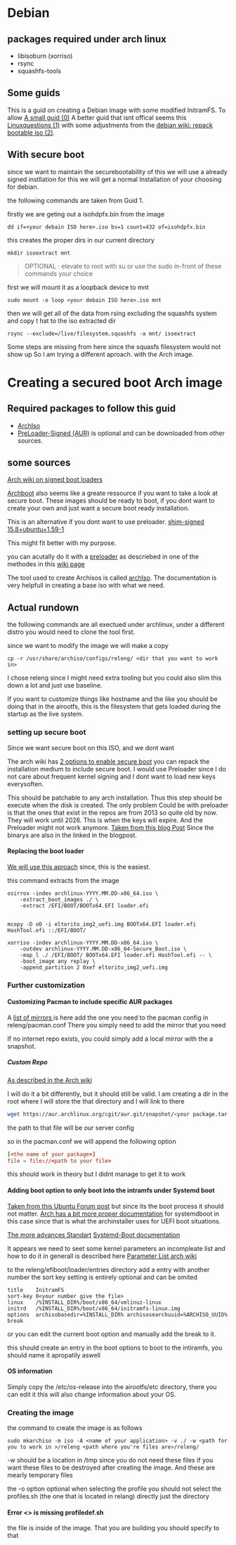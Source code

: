 # Debian 


## packages required under arch linux 

- libisoburn (xorriso)
- rsync
- squashfs-tools
## Some guids 

This is a guid on creating a Debian image with some modified InitramFS. To allow
[A small guid (0)](https://d-i.debian.org/doc/internals/ch04.html)
A better guid that isnt offical seems this [Linuxquestions (1)](https://www.linuxquestions.org/questions/debian-26/tutorial-creating-a-custom-bootable-debian-live-iso-4175705804/)
with some adjustments from the [debian wiki: repack bootable iso (2)](https://wiki.debian.org/RepackBootableISO). 

## With secure boot

since we want to maintain the securebootability of this we will use a already signed instllation for this we will get a normal Installation of your choosing for debian.

the following commands are taken from Guid 1.

firstly we are geting out a isohdpfx.bin from the image 
```shell
dd if=<your debain ISO here>.iso bs=1 count=432 of=isohdpfx.bin
```

this creates the proper dirs in our current directory 
```shell
mkdir isoextract mnt
```

>OPTIONAL : 
> elevate to root with su or use the sudo in-front of these commands your choice

 
first we will mount it as a loopback device to mnt 
```shell
sudo mount -o loop <your debain ISO here>.iso mnt
```
then we will get all of the data from rsing excluding the squashfs system and copy t hat to the iso extracted dir 
```shell
rsync --exclude=/live/filesystem.squashfs -a mnt/ isoextract
```

Some steps are missing from here since the squasfs filesystem would not show up So I am trying a different aproach. with the Arch image. 
# Creating a secured boot Arch image


## Required packages to follow this guid 

- [ArchIso](https://archlinux.org/packages/extra/any/archiso/)
- [PreLoader-Signed (AUR)](https://aur.archlinux.org/packages/preloader-signed) is optional and can be downloaded from other sources. 

## some sources

[Arch wiki on signed boot loaders](https://wiki.archlinux.org/title/Secure_Boot#Using_a_signed_boot_loader)

[Archboot](https://archboot.com/) also seems like a greate ressource if you want to take a look at secure boot. 
These images should be ready to boot, if you dont want to create your own and just want a secure boot ready installation. 


This is an alternative if you dont want to use preloader. 
[shim-signed 15.8+ubuntu+1.59-1](https://aur.archlinux.org/packages/shim-signed)

This might fit better with my purpose.

you can acutally do it with a  [preloader](https://wiki.archlinux.org/title/Unified_Extensible_Firmware_Interface/Secure_Boot#PreLoader) as descriebed in one of the methodes in this [wiki page](https://wiki.archlinux.org/title/Unified_Extensible_Firmware_Interface/Secure_Boot#ISO_repacking)


The tool used to create Archisos is called [archIso](https://wiki.archlinux.org/title/Archiso). The documentation is very helpfull in creating a base iso with what we need. 



## Actual rundown 

the following commands are all exectued under archlinux, under a different distro you would need to clone the tool first. 

since we want to modify the image we will make a copy 
```shell
cp -r /usr/share/archiso/configs/releng/ <dir that you want to work in>
```
I chose releng since I might need extra tooling but you could also slim this down a lot and just use baseline. 

If you want to customize things like hostname and the like you should be doing that in the airootfs, this is the filesystem that gets loaded during the startup as the live system. 


### setting up secure boot
Since we want secure boot on this ISO, and we dont want

The arch wiki has [2 options to enable secure boot](https://wiki.archlinux.org/title/Unified_Extensible_Firmware_Interface/Secure_Boot#Booting_an_installation_medium) you can repack the installation medium to include secure boot. I would use Preloader since I do not care about frequent kernel signing and I dont want to load new keys everysoften. 

This should be patchable to any arch installation.
Thus this step should be execute when the disk is created. 
The only problem Could be with preloader is that the ones that exist in the repos are from 2013 so quite old by now. They will work until 2026. This is when the keys will expire. And the Preloader might not work anymore. [Taken from this blog Post](https://blog.hansenpartnership.com/linux-foundation-secure-boot-system-released/) Since the binarys are also in the linked in the blogpost.

#### Replacing the boot loader 

[We will use this aproach](https://wiki.archlinux.org/title/Unified_Extensible_Firmware_Interface/Secure_Boot#Replacing_the_boot_loader_with_PreLoader) since, this is the easiest. 

this command extracts from the image
```shell
osirrox -indev archlinux-YYYY.MM.DD-x86_64.iso \
	-extract_boot_images ./ \
	-extract /EFI/BOOT/BOOTx64.EFI loader.efi
```

```shell

mcopy -D oO -i eltorito_img2_uefi.img BOOTx64.EFI loader.efi HashTool.efi ::/EFI/BOOT/
```

```shell
xorriso -indev archlinux-YYYY.MM.DD-x86_64.iso \
	-outdev archlinux-YYYY.MM.DD-x86_64-Secure_Boot.iso \
	-map_l ./ /EFI/BOOT/ BOOTx64.EFI loader.efi HashTool.efi -- \
	-boot_image any replay \
	-append_partition 2 0xef eltorito_img2_uefi.img
```



### Further customization 

#### Customizing Pacman to include specific AUR packages
A [list of mirrors ](https://wiki.archlinux.org/title/Unofficial_user_repositories) is here add the one you need to the pacman config in releng/pacman.conf
There you simply need to add the mirror that you need

If no internet repo exists, you could simply add a local mirror with the a snapshot. 

##### Custom Repo
[As described in the Arch wiki](https://wiki.archlinux.org/title/Custom_local_repository#Custom_local_repository)

I will do it a bit differently, but it should still be valid. 
I am creating a dir in the root where I will store the that directory and I will link to there
```sh
wget https://aur.archlinux.org/cgit/aur.git/snapshot/<your package.tar.gz>
```

the path to that file will be our server config 

so in the pacman.conf we will append the following option 
```pacman.conf
[<the name of your package>]
file = file://<path to your file>
```
this should work in theory but I didnt manage to get it to work

#### Adding boot option to only boot into the intramfs under Systemd boot
[Taken from this Ubuntu Forum post](https://askubuntu.com/questions/1043242/how-do-i-force-ubuntu-to-boot-into-initramfs) but since its the boot process it should not matter.
[Arch has a bit more proper documentation](https://wiki.archlinux.org/title/Systemd-boot#Loader_configuration)
for systemdboot in this case since that is what the archinstaller uses for UEFI boot situations.

[The more advances Standart](https://uapi-group.org/specifications/specs/boot_loader_specification/)
[Systemd-Boot documentation](https://systemd.io/BOOT/)


It appears we need to seet some kernel parameters an incompleate list and how to do it in generall is described here
[Parameter List arch wiki](https://wiki.archlinux.org/title/Kernel_parameters#Parameter_list)


to the releng/efiboot/loader/entries directory add a entry with another number
the sort key setting is entirely optional and can be omited 

```shell
title    InitramFS
sort-key 0<your number give the file>
linux    /%INSTALL_DIR%/boot/x86_64/vmlinuz-linux
initrd   /%INSTALL_DIR%/boot/x86_64/initramfs-linux.img
options  archisobasedir=%INSTALL_DIR% archisosearchuuid=%ARCHISO_UUID% break
```

or you can edit the current boot option and manually add the break to it.

this should create an entry in the boot options to boot to the intiramfs, you should name it apropatily aswell

#### OS information 

Simply copy the /etc/os-release into the airootfs/etc directory, there you can edit it this will also change information about your OS. 


### Creating the image 

the command to create the image is as follows 

```shell
sudo mkarchiso -m iso -A <name of your application> -v ./ -w <path for you to work in >/releng <path where you're files are>/releng/
```

-w should be a location in /tmp since you do not need these files if you want these files to be destroyed after creating the image. And these are mearly temporary files

the -o option optional
when selecting the profile you should not select the profiles.sh (the one that is located in relang) directly just the directory

#### Error <> is missing profiledef.sh


the file is inside of the image. That you are building you should specify to that 

